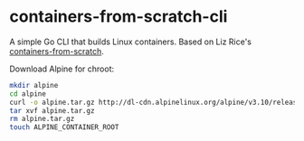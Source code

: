 # containers-from-scratch-cli
A simple Go CLI that builds Linux containers. Based on Liz Rice's [containers-from-scratch](https://github.com/lizrice/containers-from-scratch/tree/master).


Download Alpine for chroot:

```bash
mkdir alpine
cd alpine
curl -o alpine.tar.gz http://dl-cdn.alpinelinux.org/alpine/v3.10/releases/x86_64/alpine-minirootfs-3.10.0-x86_64.tar.gz
tar xvf alpine.tar.gz
rm alpine.tar.gz
touch ALPINE_CONTAINER_ROOT
```
